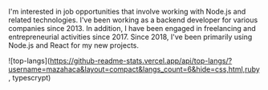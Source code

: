 I'm interested in job opportunities that involve working with Node.js and related technologies.
I've been working as a backend developer for various companies since 2013. 
In addition, I have been engaged in freelancing and entrepreneurial activities since 2017.
Since 2018, I've been primarily using Node.js and React for my new projects. 

![top-langs](https://github-readme-stats.vercel.app/api/top-langs/?username=mazahaca&layout=compact&langs_count=6&hide=css,html,ruby, typescrypt)
